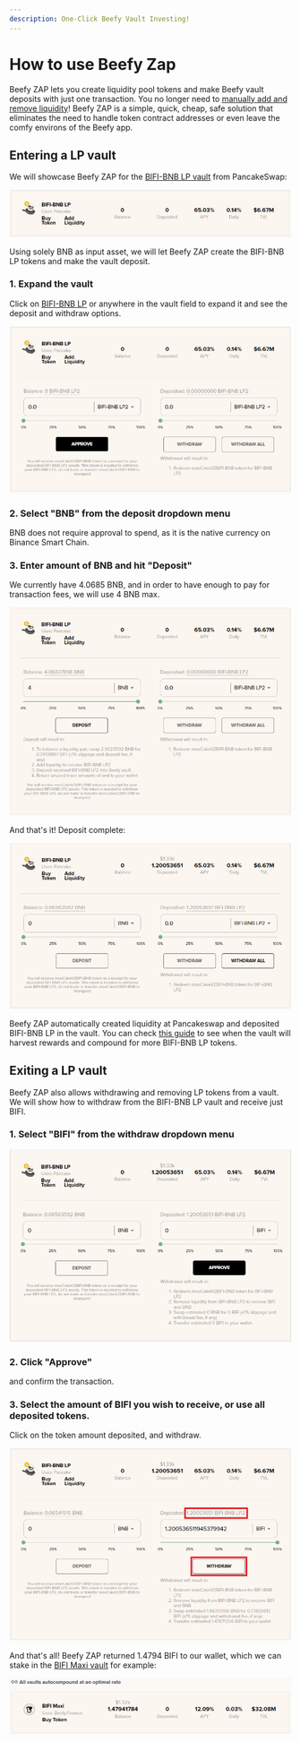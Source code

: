 ```yaml
---
description: One-Click Beefy Vault Investing!
---
```


# How to use Beefy Zap

Beefy ZAP lets you create liquidity pool tokens and make Beefy vault deposits with just one transaction. You no longer need to [manually add and remove liquidity](how-to-add-remove-liquidity.md)! Beefy ZAP is a simple, quick, cheap, safe solution that eliminates the need to handle token contract addresses or even leave the comfy environs of the Beefy app.

## Entering a LP vault

We will showcase Beefy ZAP for the [BIFI-BNB LP vault](https://app.beefy.finance/vault/cakev2-bifi-bnb) from PancakeSwap:

![Screenshot taken on 30 May 2021](../../.gitbook/assets_ru/beefy-zap-bifi-bnb-lp-rate.png)

Using solely BNB as input asset, we will let Beefy ZAP create the BIFI-BNB LP tokens and make the vault deposit.

### 1. Expand the vault

Click on [BIFI-BNB LP](https://app.beefy.finance/vault/cakev2-bifi-bnb) or anywhere in the vault field to expand it and see the deposit and withdraw options.

![](../../.gitbook/assets_ru/beefy-zap-bifi-bnb-lp-dropdown.png)

### 2. Select "BNB" from the deposit dropdown menu

BNB does not require approval to spend, as it is the native currency on Binance Smart Chain.

### 3. Enter amount of BNB and hit "Deposit"

We currently have 4.0685 BNB, and in order to have enough to pay for transaction fees, we will use 4 BNB max.

![](../../.gitbook/assets_ru/beefy-zap-bifi-bnb-lp-deposit.png)

And that's it! Deposit complete:

![](../../.gitbook/assets_ru/beefy-zap-bifi-bnb-lp-deposit-done.png)

Beefy ZAP automatically created liquidity at Pancakeswap and deposited BIFI-BNB LP in the vault. You can check [this guide](how-to-check-harvesting-compounding-rate.md) to see when the vault will harvest rewards and compound for more BIFI-BNB LP tokens.

## Exiting a LP vault

Beefy ZAP also allows withdrawing and removing LP tokens from a vault. We will show how to withdraw from the BIFI-BNB LP vault and receive just BIFI.

### 1. Select "BIFI" from the withdraw dropdown menu

![](../../.gitbook/assets_ru/beefy-zap-bifi-bnb-lp-bifi-withdraw.png)

### 2. Click "Approve"

and confirm the transaction.

### 3. Select the amount of BIFI you wish to receive, or use all deposited tokens.

Click on the token amount deposited, and withdraw.

![](../../.gitbook/assets_ru/beefy-zap-bifi-bnb-lp-bifi-withdraw-all.png)

And that's all! Beefy ZAP returned 1.4794 BIFI to our wallet, which we can stake in the [BIFI Maxi vault](https://app.beefy.finance/vault/bifi-maxi) for example:

![](../../.gitbook/assets_ru/beefy-zap-bifi-bnb-lp-bifi-proof.png)

